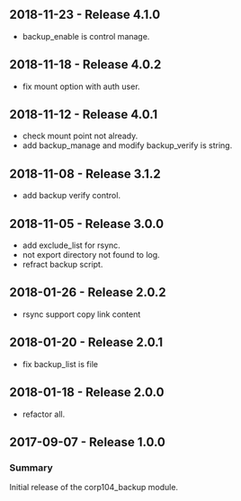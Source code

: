 ## 2018-11-23 - Release 4.1.0

- backup_enable is control manage.

## 2018-11-18 - Release 4.0.2

- fix mount option with auth user.

## 2018-11-12 - Release 4.0.1

- check mount point not already.
- add backup_manage and modify backup_verify is string.

## 2018-11-08 - Release 3.1.2

- add backup verify control.

## 2018-11-05 - Release 3.0.0

- add exclude_list for rsync.
- not export directory not found to log.
- refract backup script.

## 2018-01-26 - Release 2.0.2

- rsync support copy link content

## 2018-01-20 - Release 2.0.1

- fix backup_list is file

## 2018-01-18 - Release 2.0.0

- refactor all.

## 2017-09-07 - Release 1.0.0
### Summary

Initial release of the corp104_backup module.
